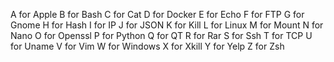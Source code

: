 A for Apple
B for Bash
C for Cat
D for Docker
E for Echo
F for FTP
G for Gnome
H for Hash
I for IP
J for JSON
K for Kill
L for Linux
M for Mount
N for Nano
O for Openssl
P for Python
Q for QT
R for Rar
S for Ssh
T for TCP
U for Uname
V for Vim
W for Windows
X for Xkill
Y for Yelp
Z for Zsh

